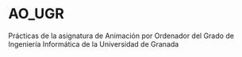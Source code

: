 # AO_UGR
Prácticas de la asignatura de Animación por Ordenador del Grado de Ingeniería Informática de la Universidad de Granada
